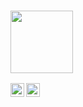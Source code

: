 
### <img src="https://media.giphy.com/media/h73hZt6EyS4kpMTRRj/giphy.gif" width="100">

<a href="https://www.linkedin.com/in/vadim-yadutov-4605a8226/">
  <img align="left" alt="LinkdeIn" width="22px" src="https://cdn.jsdelivr.net/npm/simple-icons@v3/icons/linkedin.svg" />
</a>
<a href="https://t.me/vadim951">
  <img align="left" alt="Abhishek's Telegram" width="22px" src="https://cdn.jsdelivr.net/npm/simple-icons@v3/icons/telegram.svg" />
</a>
